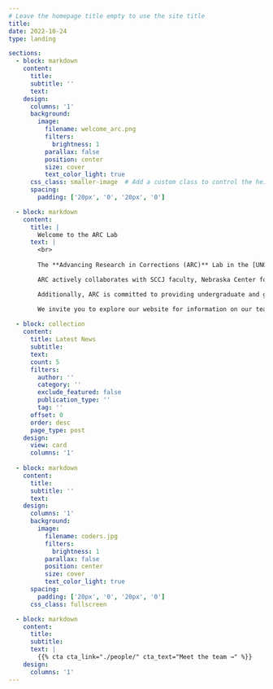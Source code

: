 ```yaml
---
# Leave the homepage title empty to use the site title
title:
date: 2022-10-24
type: landing

sections:
  - block: markdown
    content:
      title:
      subtitle: ''
      text:
    design:
      columns: '1'
      background:
        image: 
          filename: welcome_arc.png
          filters:
            brightness: 1
          parallax: false
          position: center
          size: cover
          text_color_light: true
      css_class: smaller-image  # Add a custom class to control the height
      spacing:
        padding: ['20px', '0', '20px', '0']

  - block: markdown
    content:
      title: |
        Welcome to the ARC Lab
      text: |
        <br>
        
        The **Advancing Research in Corrections (ARC)** Lab in the [UNO School of Criminology and Criminal Justice](https://www.unomaha.edu/college-of-public-affairs-and-community-service/criminology-and-criminal-justice/index.php) is a collaborative effort dedicated to advancing knowledge and understanding in the fields of institutional corrections, community corrections, and reentry. By leveraging criminological theory alongside rigorous research, assessment, and evaluation, we aim to improve correctional policies, enhance public and institutional safety, and support the successful reintegration of incarcerated individuals into society, ultimately fostering more effective, fair, and transparent correctional systems. 

        ARC actively collaborates with SCCJ faculty, Nebraska Center for Justice Research (NCJR) and Juvenile Justice Institute (JJI) staff, community partners, and state and federal agencies to bridge the gap between research and practice. Our partnerships foster a multidisciplinary approach, allowing for the creation of evidence-based solutions that improve both institutional and community outcomes for state and federal departments and individuals involved in the justice system.

        Additionally, ARC is committed to providing undergraduate and graduate students with hands-on training in data-driven research, specialized skills essential for understanding corrections and reentry, and valuable networking opportunities that enhance their academic and professional development. By engaging in real-world research and evaluation projects, students are equipped to contribute meaningfully to the field while shaping future policies and practices in institutional and community corrections.

        We invite you to explore our website for information on our team, the latest news and information on our current projects, recent publications, and more.
  
  - block: collection
    content:
      title: Latest News
      subtitle:
      text:
      count: 5
      filters:
        author: ''
        category: ''
        exclude_featured: false
        publication_type: ''
        tag: ''
      offset: 0
      order: desc
      page_type: post
    design:
      view: card
      columns: '1'
  
  - block: markdown
    content:
      title:
      subtitle: ''
      text:
    design:
      columns: '1'
      background:
        image: 
          filename: coders.jpg
          filters:
            brightness: 1
          parallax: false
          position: center
          size: cover
          text_color_light: true
      spacing:
        padding: ['20px', '0', '20px', '0']
      css_class: fullscreen

  - block: markdown
    content:
      title:
      subtitle:
      text: |
        {{% cta cta_link="./people/" cta_text="Meet the team →" %}}
    design:
      columns: '1'
---
```

